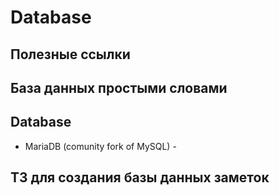 # Database

## Полезные ссылки



## База данных простыми словами


## Database
- MariaDB (comunity fork of MySQL) -

## ТЗ для создания базы данных заметок